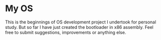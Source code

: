 My OS
==========

This is the beginnings of OS development project I undertook for personal study. But so far I have just created the bootloader in x86 assembly. Feel free to submit suggestions, improvements or anything else.
